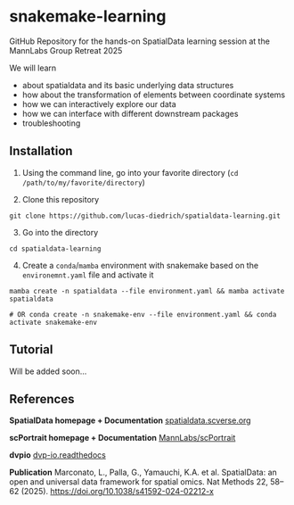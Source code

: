 # snakemake-learning
GitHub Repository for the hands-on SpatialData learning session at the MannLabs Group Retreat 2025


We will learn

- about spatialdata and its basic underlying data structures
- how about the transformation of elements between coordinate systems 
- how we can interactively explore our data 
- how we can interface with different downstream packages
- troubleshooting


## Installation 

1. Using the command line, go into your favorite directory (`cd /path/to/my/favorite/directory`)

2. Clone this repository 

```shell 
git clone https://github.com/lucas-diedrich/spatialdata-learning.git
```

3. Go into the directory

```shell 
cd spatialdata-learning
```

4. Create a `conda`/`mamba` environment with snakemake based on the `environemnt.yaml` file and activate it

```shell 
mamba create -n spatialdata --file environment.yaml && mamba activate spatialdata

# OR conda create -n snakemake-env --file environment.yaml && conda activate snakemake-env
```


## Tutorial

Will be added soon...

## References

**SpatialData homepage + Documentation** [spatialdata.scverse.org](https://spatialdata.scverse.org/en/stable/)

**scPortrait homepage + Documentation** [MannLabs/scPortrait](https://mannlabs.github.io/scPortrait/)

**dvpio** [dvp-io.readthedocs](https://dvp-io.readthedocs.io/en/latest/)


**Publication** Marconato, L., Palla, G., Yamauchi, K.A. et al. SpatialData: an open and universal data framework for spatial omics. Nat Methods 22, 58–62 (2025). https://doi.org/10.1038/s41592-024-02212-x